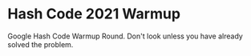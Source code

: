 # Hash Code 2021 Warmup

Google Hash Code Warmup Round. Don't look unless you have already solved the problem. 
